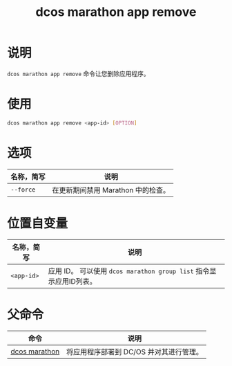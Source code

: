 ﻿---
layout: layout.pug
navigationTitle: dcos marathon app remove
title: dcos marathon app remove
menuWeight: 4
excerpt: 删除应用程序

enterprise: false
---


# 说明
`dcos marathon app remove` 命令让您删除应用程序。

# 使用

```bash
dcos marathon app remove <app-id> [OPTION]
```

# 选项

| 名称，简写 | 说明 |
|---------|-------------|
| `--force` | 在更新期间禁用 Marathon 中的检查。|

# 位置自变量

| 名称，简写 | 说明 |
|---------|-------------|
| `<app-id>`   |  应用 ID。 可以使用 `dcos marathon group list` 指令显示应用ID列表。|

# 父命令

| 命令 | 说明 |
|---------|-------------|
| [dcos marathon](/cn/1.11/cli/command-reference/dcos-marathon/) | 将应用程序部署到 DC/OS 并对其进行管理。|


